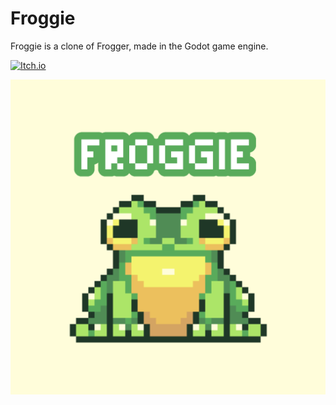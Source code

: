 # Froggie

Froggie is a clone of Frogger, made in the Godot game engine.

[![Itch.io](https://img.shields.io/badge/Itch-%23FF0B34.svg?style=for-the-badge&logo=Itch.io&logoColor=white)](https://brallex.itch.io/froggie)

![splash_screen](./assets/splash_screen.png)
